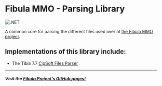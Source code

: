 # Fibula MMO - Parsing Library

![.NET](https://github.com/fibula-mmo/fibula-parsing/workflows/.NET/badge.svg)

A common core for parsing the different files used over at [the Fibula MMO project](https://github.com/fibula-mmo).

## Implementations of this library include:

- The Tibia 7.7 [CipSoft Files Parser](https://github.com/Fibula-MMO/fibula-parsing-cip)

---

##### Visit the [Fibula Project's GitHub pages!](https://fibula-mmo.github.io/)
